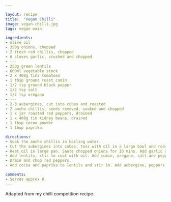 ```yaml
---

layout: recipe
title:  "Vegan Chilli"
image: vegan-chilli.jpg
tags: vegan main

ingredients:
- olive oil
- 350g onions, chopped
- 2 fresh red chillis, chopped
- 6 cloves garlic, crushed and chopped
- ---
- 250g green lentils
- 600ml vegetable stock
- 2 x 400g tins tomatoes
- 1 tbsp ground roast cumin
- 1/2 tsp ground black pepper
- 1/2 tsp salt
- 1/2 tsp oregano
- ---
- 2-3 aubergines, cut into cubes and roasted
- 2 ancho chillis, seeds removed, soaked and chopped
- 1 x jar roasted red peppers, drained
- 1 x 400g tin kidney beans, drained
- 1 tbsp cocoa powder
- 1 tbsp paprika

directions:
- Soak the ancho chillis in boiling water.
- Cut the aubergines into cubes, toss with oil in a large bowl and roast at 200C for 20 mins.
- Heat oil in large pan. Saute chopped onions for 10 mins. Add garlic and fresh chilli, cook gently for 2 mins.
- Add lentils, stir to coat with oil. Add cumin, oregano, salt and pepper and stir. Add anchos, stock and tinned tomatoes. Bring to boil and simmer for 25 mins, covered.
- Drain and chop red peppers.
- Add cocoa and paprika to lentils and stir in. Add aubergine, peppers and kidney beans, stir, and simmer for 20 mins or until lentils are cooked.

comments: 
- Serves approx 8.
---
```


Adapted from my chilli competition recipe.